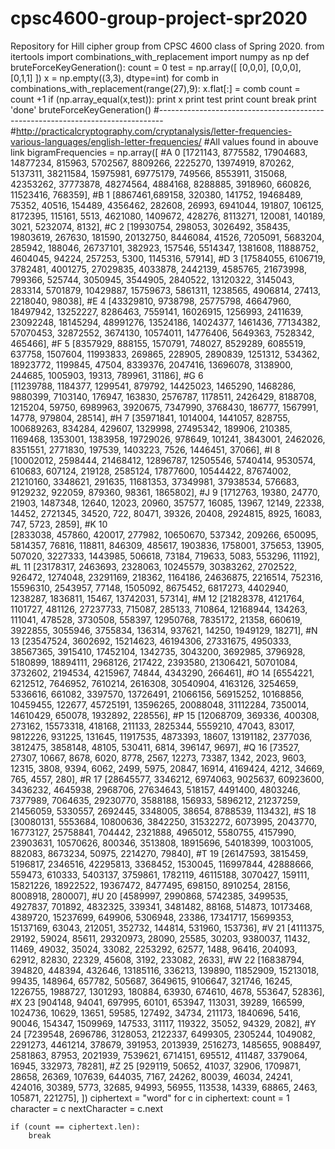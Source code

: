 # cpsc4600-group-project-spr2020
Repository for Hill cipher group from CPSC 4600 class of Spring 2020.
from itertools import combinations_with_replacement
import numpy as np
def bruteForceKeyGeneration():
    count = 0
    test = np.array([
    [0,0,0],
    [0,0,0],
    [0,1,1]
    ])
    x = np.empty((3,3), dtype=int)
    for comb in combinations_with_replacement(range(27),9):
        x.flat[:] = comb
        count = count +1
        if (np.array_equal(x,test)):
            print x
            print test
            print count
            break
    print 'done'
bruteForceKeyGeneration()
#-------------------------------------------------------------------------------
#http://practicalcryptography.com/cryptanalysis/letter-frequencies-various-languages/english-letter-frequencies/
#All values found in abouve link
bigramFrequencies = np.array([
    #A 0
    [1721143, 8775582, 17904683, 14877234, 815963, 5702567, 8809266, 2225270, 13974919, 870262, 5137311, 38211584, 15975981, 69775179, 749566, 8553911, 315068, 42353262, 37773878, 48274564, 4884168, 8288885, 3918960, 660826, 11523416, 768359],
    #B 1
    [8867461,689158, 320380, 141752, 19468489, 75352, 40516, 154489, 4356462, 282608, 26993, 6941044, 191807, 106125, 8172395, 115161, 5513, 4621080, 1409672, 428276, 8113271, 120081, 140189, 3021, 5232074, 8132],
    #C 2
    [19930754, 298053, 3026492, 358435, 19803619, 267630, 181590, 20132750, 8446084, 41526, 7205091, 5683204, 285942, 188046, 26737101, 382923, 157546, 5514347, 1381608, 11888752, 4604045, 94224, 257253, 5300, 1145316, 57914],
    #D 3
    [17584055, 6106719, 3782481, 4001275, 27029835, 4033878, 2442139, 4585765, 21673998, 799366, 525744, 3050945, 3544905, 2840522, 13120322, 3145043, 283314, 5701879, 10429887, 15759673, 5861311, 1238565, 4906814, 27413, 2218040, 98038],
    #E 4
    [43329810, 9738798, 25775798, 46647960, 18497942, 13252227, 8286463, 7559141, 16026915, 1256993, 2411639, 23092248, 18145294, 48991276, 13524186, 14024377, 1461436, 77134382, 57070453, 32872552, 3674130, 10574011, 14776406, 5649363, 7528342, 465466],
    #F 5
    [8357929, 888155, 1570791, 748027, 8529289, 6085519, 637758, 1507604, 11993833, 269865, 228905, 2890839, 1251312, 534362, 18923772, 1199845, 47504, 8339376, 2047416, 13696078, 3138900, 244685, 1005903, 19313, 789961, 31186],
    #G 6  
    [11239788, 1184377, 1299541, 879792, 14425023, 1465290, 1468286, 9880399, 7103140, 176947, 163830, 2576787, 1178511, 2426429, 8188708, 1215204, 59750, 6989963, 3920675, 7347990, 3768430, 186777, 1567991, 14778, 979804, 28514],
    #H 7
    [35971841, 1014004, 1441057, 828755, 100689263, 834284, 429607, 1329998, 27495342, 189906, 210385, 1169468, 1353001, 1383958, 19729026, 978649, 101241, 3843001, 2462026, 8351551, 2771830, 197539, 1403223, 7526, 1446451, 37066],
    #I 8
    [10002012, 2598444, 21468412, 12896787, 12505546, 5740414, 9530574, 610683, 607124, 219128, 2585124, 17877600, 10544422, 87674002, 21210160, 3348621, 291635, 11681353, 37349981, 37938534, 576683, 9129232, 922059, 879360, 98361, 1865802],
    #J 9 
    [1712763, 19380, 24770, 21903, 1487348, 12640, 12023, 20960, 357577, 16085, 13967, 12149, 22338, 14452, 2721345, 34520, 722, 80471, 39326, 20408, 2924815, 8925, 16083, 747, 5723, 2859],
    #K 10   
    [2833038, 457860, 420017, 277982, 10650670, 537342, 209266, 650095, 5814357, 76816, 118811, 846309, 485617, 1903836, 1758001, 375653, 13905, 507020, 3227333, 1443985, 506618, 73184, 719633, 5083, 553296, 11192],
    #L 11 
    [23178317, 2463693, 2328063, 10245579, 30383262, 2702522, 926472, 1274048, 23291169, 218362, 1164186, 24636875, 2216514, 752316, 15596310, 2543957, 77148, 1505092, 8675452, 6817273, 4402940, 1238287, 1836811, 15467, 13742031, 57314],
    #M 12
    [21828378, 4121764, 1101727, 481126, 27237733, 715087, 285133, 710864, 12168944, 134263, 111041, 478528, 3730508, 558397, 12950768, 7835172, 21358, 660619, 3922855, 3055946, 3755834, 136314, 937621, 14250, 1949129, 18271],
    #N 13
    [23547524, 3602692, 15214623, 46194306, 27331675, 4950333, 38567365, 3915410, 17452104, 1342735, 3043200, 3692985, 3796928, 5180899, 18894111, 2968126, 217422, 2393580, 21306421, 50701084, 3732602, 2194534, 4215967, 74844, 4343290, 266461],
    #O 14
    [6554221, 6212512, 7646952, 7610214, 2616308, 30540904, 4163126, 3254659, 5336616, 661082, 3397570, 13726491, 21066156, 56915252, 10168856, 10459455, 122677, 45725191, 13596265, 20088048, 31112284, 7350014, 14610429, 650078, 1932892, 228556],
    #P 15
    [12068709, 369336, 400308, 273162, 15573318, 418168, 211133, 2825344, 5559210, 47043, 83017, 9812226, 931225, 131645, 11917535, 4873393, 18607, 13191182, 2377036, 3812475, 3858148, 48105, 530411, 6814, 396147, 9697],
    #Q 16
    [73527, 27307, 10667, 8678, 6020, 8778, 2567, 12273, 73387, 1342, 2023, 9603, 12315, 3808, 9394, 6062, 2499, 5975, 20847, 16914, 4169424, 4212, 34669, 765, 4557, 280],
    #R 17
    [28645577, 3346212, 6974063, 9025637, 60923600, 3436232, 4645938, 2968706, 27634643, 518157, 4491400, 4803246, 7377989, 7064635, 29230770, 3588188, 156933, 5896212, 21237259, 21456059, 5330557, 2692445, 3348005, 38654, 8788539, 113432],
    #S 18
    [30080131, 5553684, 10800636, 3842250, 31532272, 6073995, 2043770, 16773127, 25758841, 704442, 2321888, 4965012, 5580755, 4157990, 23903631, 10570626, 800346, 3513808, 18915696, 54018399, 10031005, 882083, 8673234, 50975, 2214270, 79840],
    #T 19 
    [26147593, 3815459, 5196817, 2346516, 42295813, 3368452, 1530045, 116997844, 42888666, 559473, 610333, 5403137, 3759861, 1782119, 46115188, 3070427, 159111, 15821226, 18922522, 19367472, 8477495, 698150, 8910254, 28156, 8008918, 280007],
    #U 20
    [4589997, 2990868, 5742385, 3499535, 4927837, 701892, 4832325, 339341, 3481482, 88168, 514873, 10173468, 4389720, 15237699, 649906, 5306948, 23386, 17341717, 15699353, 15137169, 63043, 212051, 352732, 144814, 531960, 153736],
    #V 21
    [4111375, 29192, 59024, 85611, 29320973, 28090, 25585, 30203, 9380037, 11432, 11469, 49032, 35024, 33082, 2253292, 62577, 1488, 96416, 204093, 62912, 82830, 22329, 45608, 3192, 233082, 2633],
    #W 22
    [16838794, 394820, 448394, 432646, 13185116, 336213, 139890, 11852909, 15213018, 99435, 148964, 657782, 505687, 3649615, 9106647, 321746, 16245, 1226755, 1988727, 1301293, 180884, 63930, 674610, 4678, 553647, 52836],
    #X 23
    [904148, 94041, 697995, 60101, 653947, 113031, 39289, 166599, 1024736, 10629, 13651, 59585, 127492, 34734, 211173, 1840696, 5416, 90046, 154347, 1509969, 147533, 31117, 119322, 35052, 94329, 2082],
    #Y 24
    [7239548, 2696786, 3128053, 2122337, 6499305, 2305244, 1049082, 2291273, 4461214, 378679, 391953, 2013939, 2516273, 1485655, 9088497, 2581863, 87953, 2021939, 7539621, 6714151, 695512, 411487, 3379064, 16945, 332973, 78281],
    #Z 25
    [929119, 50652, 41037, 32906, 1709871, 28658, 26369, 107639, 644035, 7167, 24262, 80039, 46034, 24241, 424016, 30389, 5773, 32685, 94993, 56955, 113538, 14339, 68865, 2463, 105871, 221275],
    ])
ciphertext = "word"
for c in ciphertext:
    count = 1
    character = c
    nextCharacter = c.next
    
    if (count == ciphertext.len):
        break
    
